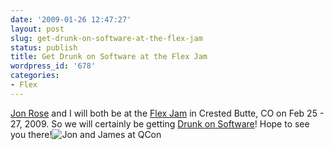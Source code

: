 ```yaml
---
date: '2009-01-26 12:47:27'
layout: post
slug: get-drunk-on-software-at-the-flex-jam
status: publish
title: Get Drunk on Software at the Flex Jam
wordpress_id: '678'
categories:
- Flex
---
```


[Jon Rose](http://www.ectropic.com) and I will both be at the [Flex Jam](http://www.mindviewinc.com/Conferences/FlexAIRJam/Index.php) in Crested Butte, CO on Feb 25 - 27, 2009.  So we will certainly be getting [Drunk on Software](http://www.drunkonsoftware.com)!  Hope to see you there!![Jon and James at QCon](http://www.jamesward.com/blog/wp-content/uploads/2009/01/screenshot1.png)
